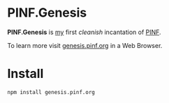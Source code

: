 PINF.Genesis
============

**PINF.Genesis** is [my](http://christophdorn.com) first *cleanish* incantation of [PINF](http://pinf.org).

To learn more visit [genesis.pinf.org](http://genesis.pinf.org) in a Web Browser.


Install
=======

	npm install genesis.pinf.org


